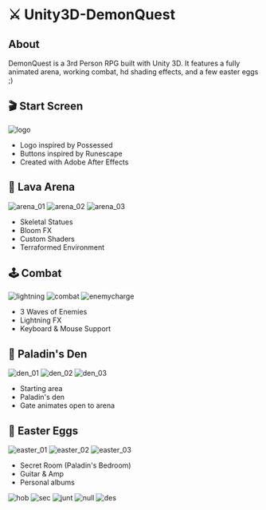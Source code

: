 # ⚔️ Unity3D-DemonQuest

## About

DemonQuest is a 3rd Person RPG built with Unity 3D.  It features a fully animated arena, working combat, hd shading effects, and a few easter eggs ;)

## 🎬 Start Screen

![logo](https://user-images.githubusercontent.com/45678211/119277523-3faf5d80-bbee-11eb-8484-05b869a92697.gif)

* Logo inspired by Possessed
* Buttons inspired by Runescape
* Created with Adobe After Effects

## 🌋 Lava Arena

![arena_01](https://user-images.githubusercontent.com/45678211/119279541-5cea2900-bbfa-11eb-84e9-017dffa6ca1c.png)
![arena_02](https://user-images.githubusercontent.com/45678211/119279542-5e1b5600-bbfa-11eb-9607-19c5205ff06a.png)
![arena_03](https://user-images.githubusercontent.com/45678211/119279543-5eb3ec80-bbfa-11eb-8df0-7729dbd2e37b.png)

* Skeletal Statues
* Bloom FX
* Custom Shaders
* Terraformed Environment
  
## 🕹 Combat

![lightning](https://user-images.githubusercontent.com/45678211/119276435-3e7b3200-bbe8-11eb-94d3-518b07e59d50.gif)
![combat](https://user-images.githubusercontent.com/45678211/119277830-d7617b80-bbef-11eb-8248-6394437c060d.gif)
![enemycharge](https://user-images.githubusercontent.com/45678211/119276437-4044f580-bbe8-11eb-9f50-a9892f6a4cdc.gif)

* 3 Waves of Enemies
* Lightning FX
* Keyboard & Mouse Support

## 🏰 Paladin's Den

![den_01](https://user-images.githubusercontent.com/45678211/119279544-5f4c8300-bbfa-11eb-9b83-5fcef2f7ffd8.png)
![den_02](https://user-images.githubusercontent.com/45678211/119279545-5fe51980-bbfa-11eb-8427-b119bde64456.png)
![den_03](https://user-images.githubusercontent.com/45678211/119279546-5fe51980-bbfa-11eb-8762-b01968c70d43.png)

* Starting area
* Paladin's den
* Gate animates open to arena

## 🥚 Easter Eggs

![easter_01](https://user-images.githubusercontent.com/45678211/119279547-607db000-bbfa-11eb-9592-ebc2be68bcd3.png)
![easter_02](https://user-images.githubusercontent.com/45678211/119279548-61164680-bbfa-11eb-89e1-393d464eec11.png)
![easter_03](https://user-images.githubusercontent.com/45678211/119279549-61aedd00-bbfa-11eb-8069-14c050a11f35.png)

* Secret Room (Paladin's Bedroom)
* Guitar & Amp
* Personal albums

![hob](https://user-images.githubusercontent.com/45678211/119280146-01ba3580-bbfe-11eb-8afc-16740b94bf34.png)
![sec](https://user-images.githubusercontent.com/45678211/119280147-0252cc00-bbfe-11eb-9d0f-1bd69b0802e1.png)
![junt](https://user-images.githubusercontent.com/45678211/119280148-0252cc00-bbfe-11eb-809e-ddc6c38e0be2.png)
![null](https://user-images.githubusercontent.com/45678211/119280149-02eb6280-bbfe-11eb-86f5-7819793c5dd2.png)
![des](https://user-images.githubusercontent.com/45678211/119280150-02eb6280-bbfe-11eb-803b-d5456b5a370b.png)
